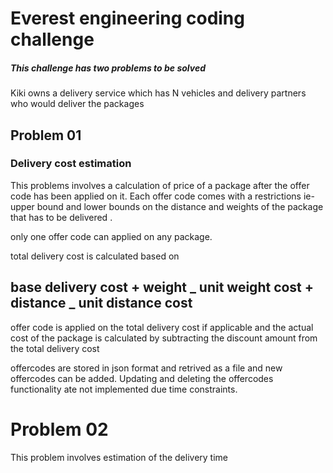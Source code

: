 # Everest engineering coding challenge

##### _This challenge has two problems to be solved_

Kiki owns a delivery service which has N vehicles and delivery partners who would deliver the packages

## **Problem 01**

### Delivery cost estimation

This problems involves a calculation of price of a package after the offer code has been applied on it. Each offer code comes with a restrictions ie- upper bound and lower bounds on the distance and weights of the package that has to be delivered .

only one offer code can applied on any package.

total delivery cost is calculated based on

## base delivery cost + weight _ unit weight cost + distance _ unit distance cost

offer code is applied on the total delivery cost if applicable and the actual cost of the package is calculated by subtracting the discount amount from the total delivery cost

offercodes are stored in json format and retrived as a file and new offercodes can be added. Updating and deleting the offercodes functionality ate not implemented due time constraints.

# Problem 02

This problem involves estimation of the delivery time
